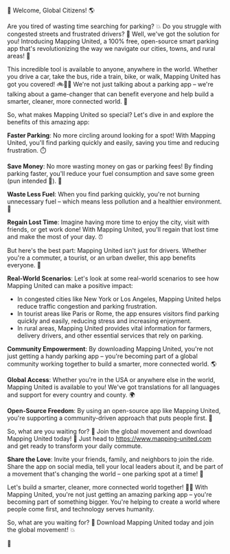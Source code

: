 🚀 Welcome, Global Citizens! 🌎

Are you tired of wasting time searching for parking? 💥 Do you struggle with congested streets and frustrated drivers? 🤯 Well, we've got the solution for you! Introducing Mapping United, a 100% free, open-source smart parking app that's revolutionizing the way we navigate our cities, towns, and rural areas! 🌟

This incredible tool is available to anyone, anywhere in the world. Whether you drive a car, take the bus, ride a train, bike, or walk, Mapping United has got you covered! 🚲🚌💺 We're not just talking about a parking app – we're talking about a game-changer that can benefit everyone and help build a smarter, cleaner, more connected world. 🌈

So, what makes Mapping United so special? Let's dive in and explore the benefits of this amazing app:

**Faster Parking**: No more circling around looking for a spot! With Mapping United, you'll find parking quickly and easily, saving you time and reducing frustration. ⏱️

**Save Money**: No more wasting money on gas or parking fees! By finding parking faster, you'll reduce your fuel consumption and save some green (pun intended 🌿). 💸

**Waste Less Fuel**: When you find parking quickly, you're not burning unnecessary fuel – which means less pollution and a healthier environment. 🌟

**Regain Lost Time**: Imagine having more time to enjoy the city, visit with friends, or get work done! With Mapping United, you'll regain that lost time and make the most of your day. ⏰

But here's the best part: Mapping United isn't just for drivers. Whether you're a commuter, a tourist, or an urban dweller, this app benefits everyone. 🌆

**Real-World Scenarios**: Let's look at some real-world scenarios to see how Mapping United can make a positive impact:

* In congested cities like New York or Los Angeles, Mapping United helps reduce traffic congestion and parking frustration.
* In tourist areas like Paris or Rome, the app ensures visitors find parking quickly and easily, reducing stress and increasing enjoyment.
* In rural areas, Mapping United provides vital information for farmers, delivery drivers, and other essential services that rely on parking.

**Community Empowerment**: By downloading Mapping United, you're not just getting a handy parking app – you're becoming part of a global community working together to build a smarter, more connected world. 🌎

**Global Access**: Whether you're in the USA or anywhere else in the world, Mapping United is available to you! We've got translations for all languages and support for every country and county. 🌍

**Open-Source Freedom**: By using an open-source app like Mapping United, you're supporting a community-driven approach that puts people first. 🤝

So, what are you waiting for? 🎉 Join the global movement and download Mapping United today! 📲 Just head to https://www.mapping-united.com and get ready to transform your daily commute.

**Share the Love**: Invite your friends, family, and neighbors to join the ride. Share the app on social media, tell your local leaders about it, and be part of a movement that's changing the world – one parking spot at a time! 🌟

Let's build a smarter, cleaner, more connected world together! 💪🏼 With Mapping United, you're not just getting an amazing parking app – you're becoming part of something bigger. You're helping to create a world where people come first, and technology serves humanity.

So, what are you waiting for? 🎉 Download Mapping United today and join the global movement! 💥

🌟